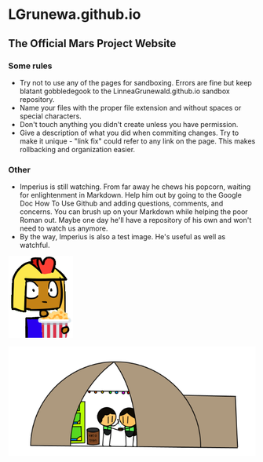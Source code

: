 # LGrunewa.github.io
## The Official Mars Project Website


### Some rules

- Try not to use any of the pages for sandboxing. Errors are fine but keep blatant gobbledegook to the LinneaGrunewald.github.io sandbox repository.
- Name your files with the proper file extension and without spaces or special characters.
- Don't touch anything you didn't create unless you have permission.
- Give a description of what you did when commiting changes. Try to make it unique - "link fix" could refer to any link on the page. This makes rollbacking and organization easier.

### Other

- Imperius is still watching. From far away he chews his popcorn, waiting for enlightenment in Markdown. Help him out by going to the Google Doc How To Use Github and adding questions, comments, and concerns. You can brush up on your Markdown while helping the poor Roman out. Maybe one day he'll have a repository of his own and won't need to watch us anymore.
- By the way, Imperius is also a test image. He's useful as well as watchful.

![he is watching, even if the picture link is broken](imperius_popcorn.png)


![test image for me](biomechanicalengineer_bubblehouse.png)
